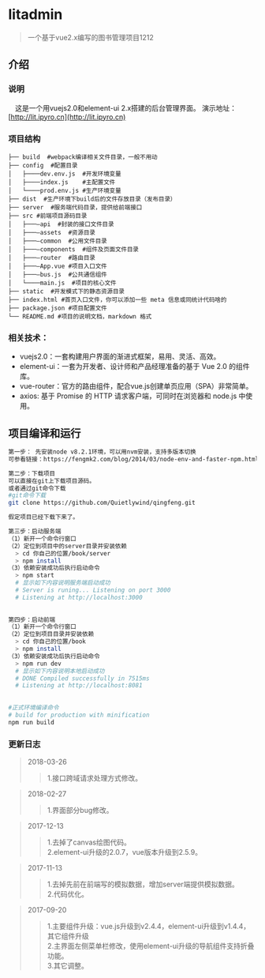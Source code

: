 # litadmin
> 一个基于vue2.x编写的图书管理项目1212

## 介绍


### 说明

　这是一个用vuejs2.0和element-ui 2.x搭建的后台管理界面。
  演示地址：[http://lit.ipyro.cn](http://lit.ipyro.cn)
    
### 项目结构
```
├── build  #webpack编译相关文件目录，一般不用动 
├── config  #配置目录
│   ├────dev.env.js  #开发环境变量
│   ├────index.js    #主配置文件
│   └────prod.env.js #生产环境变量
├── dist  #生产环境下build后的文件存放目录（发布目录）
├── server  #服务端代码目录，提供给前端接口
├── src #前端项目源码目录
│   ├───—api  #封装的接口文件目录
│   ├───—assets  #资源目录
│   ├───—common  #公用文件目录
│   ├───—components  #组件及页面文件目录
│   ├───—router  #路由目录
│   ├───—App.vue #项目入口文件
│   ├───—bus.js  #公共通信组件
│   └────main.js  #项目的核心文件
├── static  #开发模式下的静态资源目录
├── index.html #首页入口文件，你可以添加一些 meta 信息或同统计代码啥的
├── package.json #项目配置文件
└── README.md #项目的说明文档，markdown 格式
```

### 相关技术：

* vuejs2.0：一套构建用户界面的渐进式框架，易用、灵活、高效。
* element-ui：一套为开发者、设计师和产品经理准备的基于 Vue 2.0 的组件库。
* vue-router：官方的路由组件，配合vue.js创建单页应用（SPA）非常简单。
* axios: 基于 Promise 的 HTTP 请求客户端，可同时在浏览器和 node.js 中使用。

## 项目编译和运行

``` bash
第一步： 先安装node v8.2.1环境，可以用nvm安装，支持多版本切换
可参看链接：https://fengmk2.com/blog/2014/03/node-env-and-faster-npm.html

第二步：下载项目
可以直接在git上下载项目源码。
或者通过git命令下载
#git命令下载
git clone https://github.com/Quietlywind/qingfeng.git

假定项目已经下载下来了。

第三步：启动服务端
（1）新开一个命令行窗口
（2）定位到项目中的server目录并安装依赖
  > cd 你自己的位置/book/server
  > npm install
（3）依赖安装成功后执行启动命令
  > npm start 
  # 显示如下内容说明服务端启动成功
  # Server is runing... Listening on port 3000
  # Listening at http://localhost:3000
  
  
第四步：启动前端
（1）新开一个命令行窗口
（2）定位到项目目录并安装依赖
  > cd 你自己的位置/book
  > npm install
（3）依赖安装成功后执行启动命令
  > npm run dev
  # 显示如下内容说明本地启动成功
  # DONE Compiled successfully in 7515ms
  # Listening at http://localhost:8081
   
   
#正式环境编译命令
# build for production with minification
npm run build

```


### 更新日志
> 2018-03-26
 >> 1.接口跨域请求处理方式修改。
  
 > 2018-02-27
 >> 1.界面部分bug修改。  
 
 > 2017-12-13
 >> 1.去掉了canvas绘图代码。  
 >> 2.element-ui升级的2.0.7，vue版本升级到2.5.9。  
 
 > 2017-11-13
 >> 1.去掉先前在前端写的模拟数据，增加server端提供模拟数据。  
 >> 2.代码优化。  
 
 > 2017-09-20
 >> 1.主要组件升级：vue.js升级到v2.4.4，element-ui升级到v1.4.4，其它组件升级  
 >> 2.主界面左侧菜单栏修改，使用element-ui升级的导航组件支持折叠功能。  
 >> 3.其它调整。




